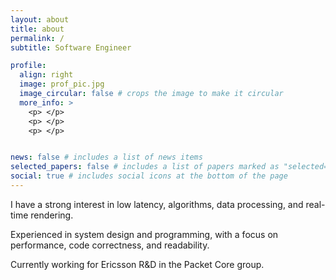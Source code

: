 ```yaml
---
layout: about
title: about
permalink: /
subtitle: Software Engineer

profile:
  align: right
  image: prof_pic.jpg
  image_circular: false # crops the image to make it circular
  more_info: >
    <p> </p>
    <p> </p>
    <p> </p>


news: false # includes a list of news items
selected_papers: false # includes a list of papers marked as "selected={true}"
social: true # includes social icons at the bottom of the page
---
```


I have a strong interest in low latency, algorithms, data processing, and real-time rendering.

Experienced in system design and programming, with a focus on performance, code correctness, and readability.

Currently working for Ericsson R&D in the Packet Core group.
